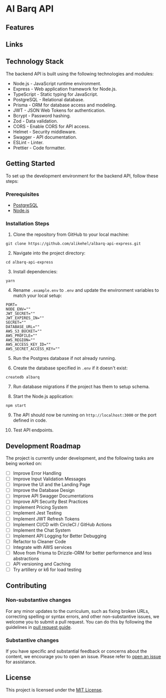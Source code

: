 # Al Barq API

## Features

## Links

## Technology Stack

The backend API is built using the following technologies and modules:

-   Node.js - JavaScript runtime environment.
-   Express - Web application framework for Node.js.
-   TypeScript - Static typing for JavaScript.
-   PostgreSQL - Relational database.
-   Prisma - ORM for database access and modeling.
-   JWT - JSON Web Tokens for authentication.
-   Bcrypt - Password hashing.
-   Zod - Data validation.
-   CORS - Enable CORS for API access.
-   Helmet - Security middleware.
-   Swagger - API documentation.
-   ESLint - Linter.
-   Prettier - Code formatter.

## Getting Started

To set up the development environment for the backend API, follow these steps:

### Prerequisites

-   [PostgreSQL](https://www.postgresql.org/)
-   [Node.js](https://nodejs.org/en/)

### Installation Steps

1. Clone the repository from GitHub to your local machine:

```
git clone https://github.com/alikehel/albarq-api-express.git
```

2. Navigate into the project directory:

```
cd albarq-api-express
```

3. Install dependencies:

```
yarn
```

4. Rename `.example.env` to `.env` and update the environment variables to match your local setup:

```
PORT=
NODE_ENV=""
JWT_SECRET=""
JWT_EXPIRES_IN=""
SECRET=""
DATABASE_URL=""
AWS_S3_BUCKET=""
AWS_PROFILE=""
AWS_REGION=""
AWS_ACCESS_KEY_ID=""
AWS_SECRET_ACCESS_KEY=""
```

5. Run the Postgres database if not already running.

6. Create the database specified in `.env` if it doesn't exist:

```
createdb albarq
```

7. Run database migrations if the project has them to setup schema.

8. Start the Node.js application:

```
npm start
```

9. The API should now be running on `http://localhost:3000` or the port defined in code.

10. Test API endpoints.

## Development Roadmap

The project is currently under development, and the following tasks are being worked on:

-   [ ] Improve Error Handling
-   [ ] Improve Input Validation Messages
-   [ ] Improve the UI and the Landing Page
-   [ ] Improve the Database Design
-   [ ] Improve API Swagger Documentations
-   [ ] Improve API Security Best Practices
-   [ ] Implement Pricing System
-   [ ] Implement Jest Testing
-   [ ] Implement JWT Refresh Tokens
-   [ ] Implement CI/CD with CircleCI / GitHub Actions
-   [ ] Implement the Chat System
-   [ ] Implement API Logging for Better Debugging
-   [ ] Refactor to Cleaner Code
-   [ ] Integrate with AWS services
-   [ ] Move from Prisma to Drizzle-ORM for better performence and less abstractions
-   [ ] API versioning and Caching
-   [ ] Try artillery or k6 for load testing

## Contributing

### Non-substantive changes

For any minor updates to the curriculum, such as fixing broken URLs, correcting spelling or syntax errors, and other non-substantive issues, we welcome you to submit a pull request. You can do this by following the guidelines in [pull request guide](https://www.freecodecamp.org/news/how-to-make-your-first-pull-request-on-github-3/).

### Substantive changes

If you have specific and substantial feedback or concerns about the content, we encourage you to open an issue. Please refer to [open an issue](https://help.github.com/articles/creating-an-issue/) for assistance.

## License

This project is licensed under the [MIT License](LICENSE).
